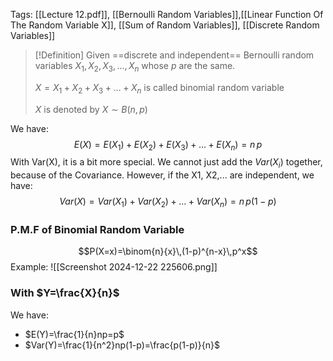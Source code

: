Tags: [[Lecture 12.pdf]], [[Bernoulli Random Variables]],[[Linear Function Of The Random Variable X]], [[Sum of Random Variables]], [[Discrete Random Variables]]

> [!Definition]
> Given ==discrete and independent== Bernoulli random variables $X_{1},X_{2},X_{3},\dots,X_{n}$ whose $p$ are the same.
>  
> $X=X_{1}+X_{2}+X_{3}+\dots+X_{n}$ is called binomial random variable 
> 
> $X$ is denoted by $X\sim B(n,p)$

We have:
$$E(X)=E(X_{1})+E(X_{2})+E(X_{3})+\dots+ E(X_{n})=n\,p$$
With Var(X), it is a bit more special. We cannot just add the $Var(X_{i})$ together, because of the Covariance. However, if the X1, X2,... are independent, we have:
$$Var(X)=Var(X_{1})+Var(X_{2})+\dots+Var(X_{n})=n\,p(1-p)$$
### P.M.F of Binomial Random Variable
$$P(X=x)=\binom{n}{x}\,(1-p)^{n-x}\,p^x$$
Example:
![[Screenshot 2024-12-22 225606.png]]

### With $Y=\frac{X}{n}$
We have: 
- $E(Y)=\frac{1}{n}np=p$
- $Var(Y)=\frac{1}{n^2}np(1-p)=\frac{p(1-p)}{n}$
